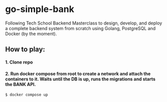# go-simple-bank
Following Tech School Backend Masterclass to design, develop, and deploy a complete backend system from scratch using Golang, PostgreSQL and Docker (by the moment).

## How to play:
#### 1. Clone repo
#### 2. Run docker compose from root to create a network and attach the containers to it. Waits until the DB is up, runs the migrations and starts the BANK API.
```
$ docker compose up
```
